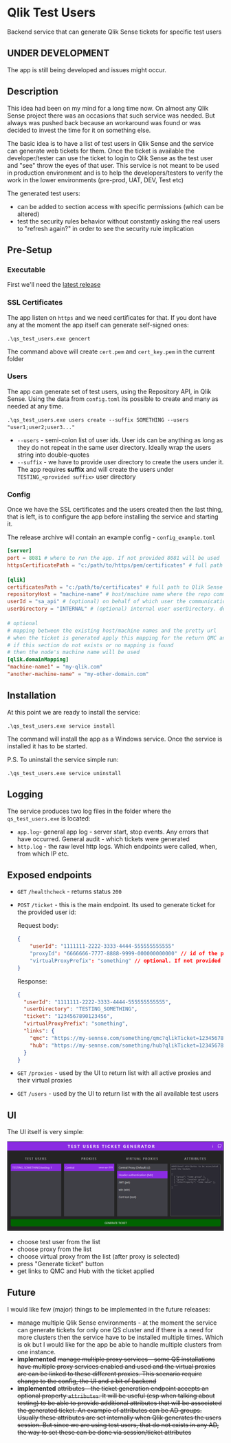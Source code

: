# Qlik Test Users

Backend service that can generate Qlik Sense tickets for specific test users

## UNDER DEVELOPMENT

The app is still being developed and issues might occur.

## Description

This idea had been on my mind for a long time now. On almost any Qlik Sense project there was an occasions that such service was needed. But always was pushed back because an workaround was found or was decided to invest the time for it on something else.

The basic idea is to have a list of test users in Qlik Sense and the service can generate web tickets for them. Once the ticket is available the developer/tester can use the ticket to login to Qlik Sense as the test user and "see" throw the eyes of that user. This service is not meant to be used in production environment and is to help the developers/testers to verify the work in the lower environments (pre-prod, UAT, DEV, Test etc)

The generated test users:

- can be added to section access with specific permissions (which can be altered)
- test the security rules behavior without constantly asking the real users to "refresh again?" in order to see the security rule implication

## Pre-Setup

### Executable

First we'll need the [latest release](https://github.com/informatiqal/qlik-test-users-tickets/releases/latest)

### SSL Certificates

The app listen on `https` and we need certificates for that. If you dont have any at the moment the app itself can generate self-signed ones:

`.\qs_test_users.exe gencert`

The command above will create `cert.pem` and `cert_key.pem` in the current folder

### Users

The app can generate set of test users, using the Repository API, in Qlik Sense. Using the data from `config.toml` its possible to create and many as needed at any time.

`.\qs_test_users.exe users create --suffix SOMETHING --users "user1;user2;user3..."`

- `--users` - semi-colon list of user ids. User ids can be anything as long as they do not repeat in the same user directory. Ideally wrap the users string into double-quotes
- `--suffix` - we have to provide user directory to create the users under it. The app requires **suffix** and will create the users under `TESTING_<provided suffix>` user directory

### Config

Once we have the SSL certificates and the users created then the last thing, that is left, is to configure the app before installing the service and starting it.

The release archive will contain an example config - `config_example.toml`

```toml
[server]
port = 8081 # where to run the app. If not provided 8081 will be used
httpsCertificatePath = "c:/path/to/https/pem/certificates" # full path to the SSL certificates

[qlik]
certificatesPath = "c:/path/to/certificates" # full path to Qlik Sense certificates
repositoryHost = "machine-name" # host/machine name where the repo communication to be made
userId = "sa_api" # (optional) on behalf of which user the communication to be made. default is sa_api
userDirectory = "INTERNAL" # (optional) internal user userDirectory. default is INTERNAL

# optional
# mapping between the existing host/machine names and the pretty url
# when the ticket is generated apply this mapping for the return QMC and Hub urls
# if this section do not exists or no mapping is found
# then the node's machine name will be used
[qlik.domainMapping]
"machine-name1" = "my-qlik.com"
"another-machine-name" = "my-other-domain.com"

```

## Installation

At this point we are ready to install the service:

`.\qs_test_users.exe service install`

The command will install the app as a Windows service. Once the service is installed it has to be started.

P.S. To uninstall the service simple run:

`.\qs_test_users.exe service uninstall`

## Logging

The service produces two log files in the folder where the `qs_test_users.exe` is located:

- `app.log`- general app log - server start, stop events. Any errors that have occurred. General audit - which tickets were generated
- `http.log` - the raw level http logs. Which endpoints were called, when, from which IP etc.

## Exposed endpoints

- `GET` `/healthcheck` - returns status `200`
- `POST` `/ticket` - this is the main endpoint. Its used to generate ticket for the provided user id:

  Request body:

  ```json
  {
      "userId": "1111111-2222-3333-4444-555555555555"
      "proxyId": "6666666-7777-8888-9999-000000000000" // id of the proxy service. The ticket will be generated on the host that is behind that proxy service
      "virtualProxyPrefix": "something" // optional. If not provided then the service will generate the ticket for the default ("/") virtual proxy
  }
  ```

  Response:

  ```json
  {
    "userId": "1111111-2222-3333-4444-555555555555",
    "userDirectory": "TESTING_SOMETHING",
    "ticket": "1234567890123456",
    "virtualProxyPrefix": "something",
    "links": {
      "qmc": "https://my-sennse.com/something/qmc?qlikTicket=1234567890123456",
      "hub": "https://my-sennse.com/something/hub?qlikTicket=1234567890123456"
    }
  }
  ```

- `GET` `/proxies` - used by the UI to return list with all active proxies and their virtual proxies
- `GET` `/users` - used by the UI to return list with the all available test users

## UI

The UI itself is very simple:

![UI](/assets/ui_image.png)

- choose test user from the list
- choose proxy from the list
- choose virtual proxy from the list (after proxy is selected)
- press "Generate ticket" button
- get links to QMC and Hub with the ticket applied

## Future

I would like few (major) things to be implemented in the future releases:

- manage multiple Qlik Sense environments - at the moment the service can generate tickets for only one QS cluster and if there is a need for more clusters then the service have to be installed multiple times. Which is ok but I would like for the app be able to handle multiple clusters from one instance.
- **implemented** ~~manage multiple proxy services - some QS installations have multiple proxy services enabled and used and the virtual proxies are can be linked to these different proxies. This scenario require change to the config, the UI and a bit of backend~~
- **implemented** ~~attributes - the ticket generation endpoint accepts an optional property `attributes`. It will be useful (esp when talking about testing) to be able to provide additional attributes that will be associated the generated ticket. An example of attributes can be AD groups. Usually these attributes are set internally when Qlik generates the users session. But since we are using test users, that do not exists in any AD, the way to set these can be done via session/ticket attributes~~
